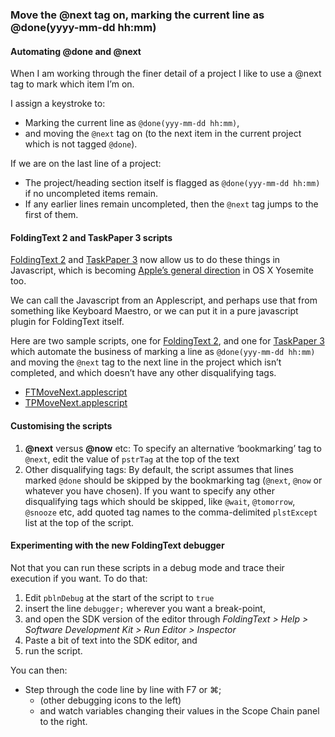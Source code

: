 ### Move the @next tag on, marking the current line as @done(yyyy-mm-dd hh:mm)

#### Automating @done and @next


When I am working through the finer detail of a project I like to use a @next tag to mark which item I’m on.

I assign a keystroke to:
- Marking the current line as `@done(yyy-mm-dd hh:mm)`,
- and moving the `@next` tag on (to the next item in the current project which is not tagged `@done`).

If we are on the last line of a project:
- The project/heading section itself is flagged as  `@done(yyy-mm-dd hh:mm)` if no uncompleted items remain.
- If any earlier lines remain uncompleted, then the `@next` tag jumps to the first of them.

#### FoldingText 2 and TaskPaper 3 scripts

[FoldingText 2](http://www.foldingtext.com) and [TaskPaper 3](http://oldsupport.foldingtext.com/discussions/development-versions/210-taskpaper-3-dev-build-126) now allow us to do these things in Javascript, which is becoming [Apple’s general direction](https://developer.apple.com/library/prerelease/mac/releasenotes/InterapplicationCommunication/RN-JavaScriptForAutomation/index.html#//apple_ref/doc/uid/TP40014508) in OS X Yosemite too.

We can call the Javascript from an Applescript, and perhaps use that from something like Keyboard Maestro, or we can put it in a pure javascript plugin for FoldingText itself.

Here are two sample scripts, one for [FoldingText 2](http://www.foldingtext.com), and one for [TaskPaper 3](http://oldsupport.foldingtext.com/discussions/development-versions/210-taskpaper-3-dev-build-126) which automate the business of marking a line as `@done(yyy-mm-dd hh:mm)` and moving the `@next` tag to the next line in the project which isn’t completed, and which doesn’t have any other disqualifying tags.

- [FTMoveNext.applescript](https://github.com/RobTrew/tree-tools/blob/master/FoldingText%202%20plugins%20and%20scripts/FTMoveNext.applescript)
- [TPMoveNext.applescript](https://github.com/RobTrew/tree-tools/blob/master/FoldingText%202%20plugins%20and%20scripts/TPMoveNext.applescript)

#### Customising the scripts

1. **@next** versus **@now** etc:
	To specify an alternative ‘bookmarking’ tag to `@next`, edit the value of `pstrTag` at the top of the text
2. Other disqualifying tags:
	By default, the script assumes that lines marked `@done` should be skipped by the bookmarking tag (`@next`, `@now` or whatever you have chosen). If you want to specify any other disqualifying tags which should be skipped, like `@wait`, `@tomorrow`, `@snooze` etc, add quoted tag names to the comma-delimited  `plstExcept` list at the top of the script.

#### Experimenting with the new FoldingText debugger

Not that you can run these scripts in a debug mode and trace their execution if you want. To do that:

1. Edit `pblnDebug` at the start of the script to `true`
2. insert the line `debugger;` wherever you want a break-point,
3. and open the SDK version of the editor through _FoldingText > Help > Software Development Kit > Run Editor > Inspector_
4. Paste a bit of text into the SDK editor, and
5. run the script.


You can then:

- Step through the code line by line with F7 or ⌘;
	- (other debugging icons to the left)
	- and watch variables changing their values in the Scope Chain panel to the right.